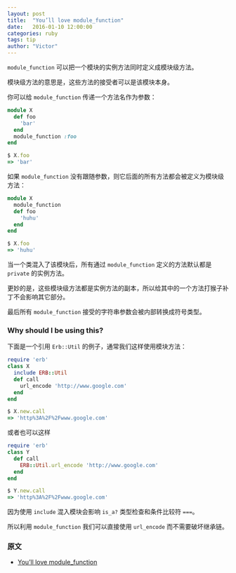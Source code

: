 ```yaml
---
layout: post
title:  "You’ll love module_function"
date:   2016-01-10 12:00:00
categories: ruby
tags: tip
author: "Victor"
---
```


`module_function` 可以把一个模块的实例方法同时定义成模块级方法。

模块级方法的意思是，这些方法的接受者可以是该模块本身。

你可以给 `module_function` 传递一个方法名作为参数：

```ruby
module X
  def foo
    'bar'
  end
  module_function :foo
end

$ X.foo
=> 'bar'
```

如果 `module_function` 没有跟随参数，则它后面的所有方法都会被定义为模块级方法：

```ruby
module X
  module_function
  def foo
    'huhu'
  end
end

$ X.foo
=> 'huhu'
```

当一个类混入了该模块后，所有通过 `module_function` 定义的方法默认都是 `private` 的实例方法。

更妙的是，这些模块级方法都是实例方法的副本，所以给其中的一个方法打猴子补丁不会影响其它部分。

最后所有 `module_function` 接受的字符串参数会被内部转换成符号类型。

### Why should I be using this?

下面是一个引用 `Erb::Util` 的例子，通常我们这样使用模块方法：

```ruby
require 'erb'
class X
  include ERB::Util
  def call
    url_encode 'http://www.google.com'
  end
end

$ X.new.call
=> 'http%3A%2F%2Fwww.google.com'
```

或者也可以这样

```ruby
require 'erb'
class Y
  def call
    ERB::Util.url_encode 'http://www.google.com'
  end
end

$ Y.new.call
=> 'http%3A%2F%2Fwww.google.com'
```

因为使用 `include` 混入模块会影响 `is_a?` 类型检查和条件比较符 `===`。

所以利用 `module_function` 我们可以直接使用 `url_encode` 而不需要破坏继承链。

### 原文

* [You’ll love module_function](https://medium.com/raise-coffee/you-ll-love-module-function-ca5f05284310#.yrb1rokzr)
